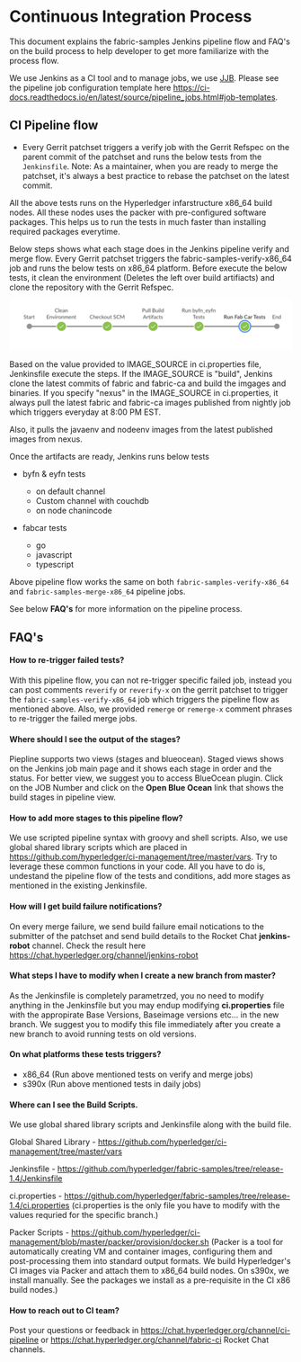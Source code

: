 # Continuous Integration Process

This document explains the fabric-samples Jenkins pipeline flow and FAQ's on the build process to help developer to get more familiarize with the process flow.

We use Jenkins as a CI tool and to manage jobs, we use [JJB](https://docs.openstack.org/infra/jenkins-job-builder). Please see the pipeline job configuration template here https://ci-docs.readthedocs.io/en/latest/source/pipeline_jobs.html#job-templates.

## CI Pipeline flow

- Every Gerrit patchset triggers a verify job with the Gerrit Refspec on the parent commit of the patchset and runs the below tests from the `Jenkinsfile`. Note: As a maintainer, when you are ready to merge the patchset, it's always a best practice to rebase the patchset on the latest commit.

All the above tests runs on the Hyperledger infarstructure x86_64 build nodes. All these nodes uses the packer with pre-configured software packages. This helps us to run the tests in much faster than installing required packages everytime.

Below steps shows what each stage does in the Jenkins pipeline verify and merge flow. Every Gerrit patchset triggers the fabric-samples-verify-x86_64 job and runs the below tests on x86_64 platform. Before execute the below tests, it clean the environment (Deletes the left over build artifiacts) and clone the repository with the Gerrit Refspec.

![](pipeline_flow.png)

Based on the value provided to IMAGE_SOURCE in ci.properties file, Jenkinsfile execute the steps. If the IMAGE_SOURCE is "build", Jenkins clone the latest commits of fabric and fabric-ca and build the imgages and binaries. If you specify "nexus" in the IMAGE_SOURCE in ci.properties, it always pull the latest fabric and fabric-ca images published from nightly job which triggers everyday at 8:00 PM EST.

Also, it pulls the javaenv and nodeenv images from the latest published images from nexus.

Once the artifacts are ready, Jenkins runs below tests

- byfn & eyfn tests
   - on default channel
   - Custom channel with couchdb
   - on node chanincode

- fabcar tests
   - go
   - javascript
   - typescript

Above pipeline flow works the same on both `fabric-samples-verify-x86_64` and `fabric-samples-merge-x86_64` pipeline jobs.

See below **FAQ's** for more information on the pipeline process.

## FAQ's

#### How to re-trigger failed tests?

With this pipeline flow, you can not re-trigger specific failed job, instead you can post comments `reverify` or `reverify-x` on the gerrit patchset to trigger the `fabric-samples-verify-x86_64` job which triggers the pipeline flow as mentioned above. Also, we provided `remerge` or `remerge-x` comment phrases to re-trigger the failed merge jobs.

#### Where should I see the output of the stages?

Piepline supports two views (stages and blueocean). Staged views shows on the Jenkins job main page and it shows each stage in order and the status. For better view, we suggest you to access BlueOcean plugin. Click on the JOB Number and click on the **Open Blue Ocean** link that shows the build stages in pipeline view.

#### How to add more stages to this pipeline flow?

We use scripted pipeline syntax with groovy and shell scripts. Also, we use global shared library scripts which are placed in https://github.com/hyperledger/ci-management/tree/master/vars. Try to leverage these common functions in your code. All you have to do is, undestand the pipeline flow of the tests and conditions, add more stages as mentioned in the existing Jenkinsfile.

#### How will I get build failure notifications?

On every merge failure, we send build failure email notications to the submitter of the patchset and send build details to the Rocket Chat **jenkins-robot** channel. Check the result here https://chat.hyperledger.org/channel/jenkins-robot

#### What steps I have to modify when I create a new branch from master?

As the Jenkinsfile is completely parametrzed, you no need to modify anything in the Jenkinsfile but you may endup modifying **ci.properties** file with the appropirate Base Versions, Baseimage versions etc... in the new branch. We suggest you to modify this file immediately after you create a new branch to avoid running tests on old versions.

#### On what platforms these tests triggers?

- x86_64 (Run above mentioned tests on verify and merge jobs)
- s390x  (Run above mentioned tests in daily jobs)

#### Where can I see the Build Scripts.

We use global shared library scripts and Jenkinsfile along with the build file.

Global Shared Library - https://github.com/hyperledger/ci-management/tree/master/vars

Jenkinsfile           - https://github.com/hyperledger/fabric-samples/tree/release-1.4/Jenkinsfile

ci.properties         - https://github.com/hyperledger/fabric-samples/tree/release-1.4/ci.properties
(ci.properties is the only file you have to modify with the values requried for the specific branch.)

Packer Scripts        - https://github.com/hyperledger/ci-management/blob/master/packer/provision/docker.sh
(Packer is a tool for automatically creating VM and container images, configuring them and post-processing them into standard output formats. We build Hyperledger's CI images via Packer and attach them to x86_64 build nodes. On s390x, we install manually. See the packages we install as a pre-requisite in the CI x86 build nodes.)

#### How to reach out to CI team?

Post your questions or feedback in https://chat.hyperledger.org/channel/ci-pipeline or https://chat.hyperledger.org/channel/fabric-ci Rocket Chat channels.